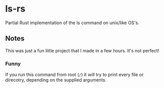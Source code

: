 # ls-rs
Partial Rust implementation of the ls command on unix/like OS's.

## Notes
This was just a fun little project that I made in a few hours. It's not perfect!

### Funny
If you run this command from root (`/`) it *will* try to print every file or direcotry, depending on the supplied arguments. 
